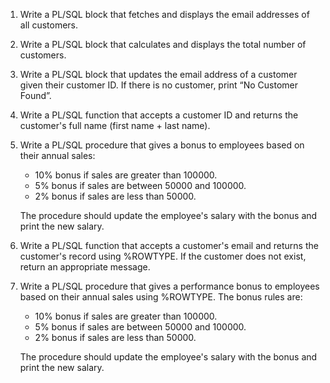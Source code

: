 1. Write a PL/SQL block that fetches and displays the email addresses of all customers.

2. Write a PL/SQL block that calculates and displays the total number of customers.

3. Write a PL/SQL block that updates the email address of a customer given their customer ID. If there is no customer, print “No Customer Found”.

4. Write a PL/SQL function that accepts a customer ID and returns the customer's full name (first name + last name).

5. Write a PL/SQL procedure that gives a bonus to employees based on their annual sales:
    - 10% bonus if sales are greater than 100000.
    - 5% bonus if sales are between 50000 and 100000.
    - 2% bonus if sales are less than 50000.

    The procedure should update the employee's salary with the bonus and print the new salary.

6. Write a PL/SQL function that accepts a customer's email and returns the customer's record using %ROWTYPE. If the customer does not exist, return an appropriate message.

7. Write a PL/SQL procedure that gives a performance bonus to employees based on their annual sales using %ROWTYPE. The bonus rules are:

    - 10% bonus if sales are greater than 100000.
    - 5% bonus if sales are between 50000 and 100000.
    - 2% bonus if sales are less than 50000.

    The procedure should update the employee's salary with the bonus and print the new salary.